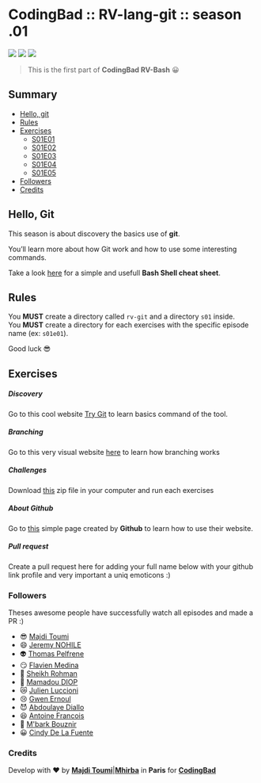 # CodingBad :: RV-lang-git :: season .01

[![](https://img.shields.io/badge/Mhirba-CodingBad-green.svg)]()
[![](https://img.shields.io/badge/RV-git-blue.svg)]()
[![](https://img.shields.io/badge/Season-01-red.svg)]()

> This is the first part of **CodingBad RV-Bash** 😀

## <a name='TOC'>Summary</a>

- [Hello, git](#git)
- [Rules](#rules)
- [Exercises](#exercises)
  - [S01E01](#S01E01)
  - [S01E02](#S01E02)
  - [S01E03](#S01E03)
  - [S01E04](#S01E04)
  - [S01E05](#S01E05)
- [Followers](#followers)
- [Credits](#credits)

## <a name='intro'>Hello, Git</a>

This season is about discovery the basics use of **git**.

You’ll learn more about how Git work and how to use some interesting commands.

Take a look [here](./resources/got-cheat-sheet.pdf) for a simple and usefull
**Bash Shell cheat sheet**.

## <a name='rules'>Rules</a>

You **MUST** create a directory called `rv-git` and a directory `s01` inside.<br />
You **MUST** create a directory for each exercises with the specific episode name (ex: `s01e01`).<br />

Good luck 😎

## <a name='exercises'>Exercises</a>


##### <a name='S01E01'>Discovery</a>

Go to this cool website [Try Git](https://try.github.io) to learn basics command of the tool.

##### <a name='S01E02'>Branching</a>

Go to this very visual website [here](https://learngitbranching.js.org/) to learn
how branching works

##### <a name='S01E04'>Challenges</a>

Download [this](./resources/challenges.tgz) zip file in your computer and run each exercises

##### <a name='S01E04'>About Github</a>

Go to [this](https://guides.github.com/activities/hello-world/) simple page
created by **Github** to learn how to use their website.

##### <a name='S01E05'>Pull request</a>

Create a pull request here for adding your full name below with your github
link profile and very important a uniq emoticons :)

### <a name='followers'>Followers</a>

Theses awesome people have successfully watch all episodes and made a PR :)

- 😎 [Majdi Toumi](https://github.com/majdi)
- 😄 [Jeremy NOHILE](https://github.com/JeremyNoh/)
- 👽 [Thomas Pelfrene](https://github.com/Thomas-Pelfrene)
- 😏 [Flavien Medina](https://github.com/flavien94)
- 🤖 [Sheikh Rohman](https://github.com/ZeikoRohman)
- 🤔 [Mamadou DIOP](https://github.com/mamadoudiop)
- 😿 [Julien Luccioni](https://github.com/LuccioniJulien)
- 😢 [Gwen Ernoul](https://github.com/nehrr)
- 😈 [Abdoulaye Diallo](https://github.com/DiallAbdoulaye)
- 😆 [Antoine Francois](https://github.com/aawfrancois)
- 🤠 [M'bark Bouznir](https://github.com/zizmir)
- 😀 [Cindy De La Fuente](https://github.com/cindyDLF)

### <a name='credits'>Credits</a>

Develop with :heart: by [**Majdi Toumi**](http://majditoumi.com)|[**Mhirba**](http://mhirba.com) in **Paris** for [**CodingBad**]()
